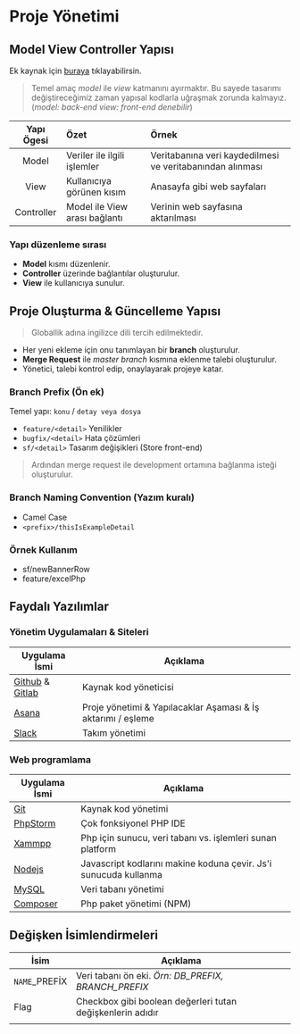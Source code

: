 # Proje Yönetimi

## Model View Controller Yapısı

Ek kaynak için [buraya](https://blog.koddit.com/yazilim/mvc-nedir-gercek-orneklerle-mvc-nedir-anlayalim/) tıklayabilirsin.

> Temel amaç *model* ile *view* katmanını ayırmaktır. Bu sayede tasarımı değiştireceğimiz zaman yapısal kodlarla uğraşmak zorunda kalmayız. (*model: back-end view: front-end denebilir*)

| Yapı Ögesi | Özet | Örnek |
|:------------:|:-------|:------|
| Model | Veriler ile ilgili işlemler | Veritabanına veri kaydedilmesi ve veritabanından alınması |
| View | Kullanıcıya görünen kısım | Anasayfa gibi web sayfaları |
| Controller | Model ile View arası bağlantı | Verinin web sayfasına aktarılması |

### Yapı düzenleme sırası

* **Model** kısmı düzenlenir.
* **Controller** üzerinde bağlantılar oluşturulur.
* **View** ile kullanıcıya sunulur.

## Proje Oluşturma & Güncelleme Yapısı

> Globallik adına ingilizce dili tercih edilmektedir.

* Her yeni ekleme için onu tanımlayan bir **branch** oluşturulur.
* **Merge Request** ile *master branch* kısmına eklenme talebi oluşturulur.
* Yönetici, talebi kontrol edip, onaylayarak projeye katar.

### Branch Prefix (Ön ek)

Temel yapı: `konu` / `detay veya dosya`

* `feature/<detail>` Yenilikler
* `bugfix/<detail>` Hata çözümleri
* `sf/<detail>` Tasarım değişikleri (Store front-end)

> Ardından merge request ile development ortamına bağlanma isteği oluşturulur.

### Branch Naming Convention (Yazım kuralı)

* Camel Case
* `<prefix>/thisIsExampleDetail`

### Örnek Kullanım

* sf/newBannerRow
* feature/excelPhp

## Faydalı Yazılımlar

### Yönetim Uygulamaları & Siteleri

| Uygulama İsmi   |      Açıklama      |
|-----------------|--------------------|
| [Github](https://github.com/) & [Gitlab](https://gitlab.com) | Kaynak kod yöneticisi |
| [Asana](https://asana.com/) | Proje yönetimi & Yapılacaklar Aşaması & İş aktarımı / eşleme |
| [Slack](https://slack.com/) | Takım yönetimi |

### Web programlama

| Uygulama İsmi   |      Açıklama      |
|-----------------|--------------------|
| [Git](https://git-scm.com/downloads) | Kaynak kod yönetimi |
| [PhpStorm](https://www.jetbrains.com/phpstorm/download/#section=windows) | Çok fonksiyonel PHP IDE |
| [Xammpp](https://www.apachefriends.org/tr/download.html) | Php için sunucu, veri tabanı vs. işlemleri sunan platform |
| [Nodejs](https://nodejs.org/en/download/) | Javascript kodlarını makine koduna çevir. Js'i sunucuda kullanma |
| [MySQL](https://www.mysql.com/downloads/) | Veri tabanı yönetimi |
| [Composer](https://getcomposer.org/download/) | Php paket yönetimi (NPM) | Nodejs) gibi |

## Değişken İsimlendirmeleri

|       İsim      |      Açıklama                                              |
|-----------------|------------------------------------------------------------|
| `NAME`_PREFİX   | Veri tabanı ön eki. *Örn: DB_PREFIX, BRANCH_PREFIX*        |
| Flag            | Checkbox gibi boolean değerleri tutan değişkenlerin adıdır |
|  |  |